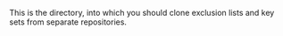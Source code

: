 This is the directory, into which you should clone exclusion lists and key sets from separate repositories.
